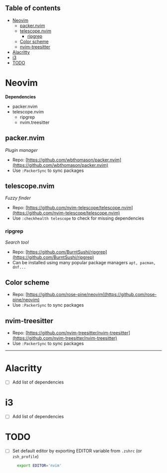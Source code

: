 ## Table of contents
- [Neovim](#neovim)
	- [packer.nvim](#packernvim)
	- [telescope.nvim](#telescopenvim)
		- [ripgrep](#ripgrep)
	- [Color scheme](#color-scheme)
	- [nvim-treesitter](#nvim-treesitter)
- [Alacritty](#alacritty)
- [i3](#i3)
- [TODO](#todo)

# Neovim

**Dependencies**
- packer.nvim
- telescope.nvim
  - ripgrep
  - nvim.treesitter
 
## packer.nvim

_Plugin manager_

* Repo: [https://github.com/wbthomason/packer.nvim](https://github.com/wbthomason/packer.nvim)
* Use `:PackerSync` to sync packages
	
## telescope.nvim

_Fuzzy finder_

* Repo: [https://github.com/nvim-telescope/telescope.nvim](https://github.com/nvim-telescope/telescope.nvim)
* Use `:checkhealth telescope` to check for missing dependencies

### ripgrep

_Search tool_

* Repo: [https://github.com/BurntSushi/ripgrep](https://github.com/BurntSushi/ripgrep)
* Can be installed using many popular package managers `apt, pacman, dnf...`

## Color scheme

* Repo: [https://github.com/rose-pine/neovim](https://github.com/rose-pine/neovim)
* Use `:PackerSync` to sync packages

## nvim-treesitter

* Repo: [https://github.com/nvim-treesitter/nvim-treesitter](https://github.com/nvim-treesitter/nvim-treesitter)
* Use `:PackerSync` to sync packages

---

# Alacritty

- [ ] Add list of dependencies

# i3

- [ ] Add list of dependencies

# TODO
- [ ] Set default editor by exporting EDITOR variable from `.zshrc` (or `zsh_profile`)
  
  ```bash
	export EDITOR='nvim'
  ```
